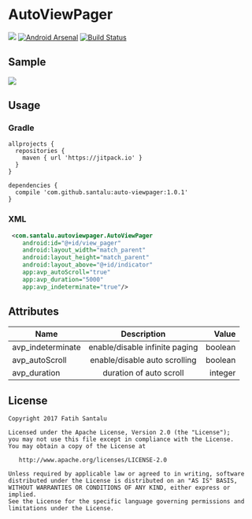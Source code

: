 # AutoViewPager

[![](https://jitpack.io/v/santalu/auto-viewpager.svg)](https://jitpack.io/#santalu/auto-viewpager) [![Android Arsenal](https://img.shields.io/badge/Android%20Arsenal-AutoViewPager-brightgreen.svg?style=flat)](https://android-arsenal.com/details/1/6038) [![Build Status](https://travis-ci.org/santalu/auto-viewpager.svg?branch=master)](https://travis-ci.org/santalu/auto-viewpager)

## Sample

<img src="https://github.com/santalu/auto-viewpager/blob/master/screens/sample.gif"/>

## Usage

### Gradle
```
allprojects {
  repositories {
    maven { url 'https://jitpack.io' }
  }
}
```
```
dependencies {
  compile 'com.github.santalu:auto-viewpager:1.0.1'
}
```

### XML
```xml
 <com.santalu.autoviewpager.AutoViewPager
    android:id="@+id/view_pager"
    android:layout_width="match_parent"
    android:layout_height="match_parent"
    android:layout_above="@+id/indicator"
    app:avp_autoScroll="true"
    app:avp_duration="5000"
    app:avp_indeterminate="true"/>
```

## Attributes

| Name        | Description           | Value  |
| ------------- |:-------------:| -----:|
| avp_indeterminate      | enable/disable infinite paging | boolean |
| avp_autoScroll     | enable/disable auto scrolling      | boolean |
| avp_duration | duration of auto scroll      |   integer |

## License
```
Copyright 2017 Fatih Santalu

Licensed under the Apache License, Version 2.0 (the "License");
you may not use this file except in compliance with the License.
You may obtain a copy of the License at

   http://www.apache.org/licenses/LICENSE-2.0

Unless required by applicable law or agreed to in writing, software
distributed under the License is distributed on an "AS IS" BASIS,
WITHOUT WARRANTIES OR CONDITIONS OF ANY KIND, either express or implied.
See the License for the specific language governing permissions and
limitations under the License.
```


